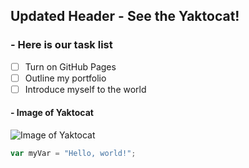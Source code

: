 ## Updated Header - See the Yaktocat!
### - Here is our task list
- [ ] Turn on GitHub Pages
- [ ] Outline my portfolio
- [ ] Introduce myself to the world

#### - Image of Yaktocat
![Image of Yaktocat](https://octodex.github.com/images/yaktocat.png)

``` javascript
var myVar = "Hello, world!";
```
